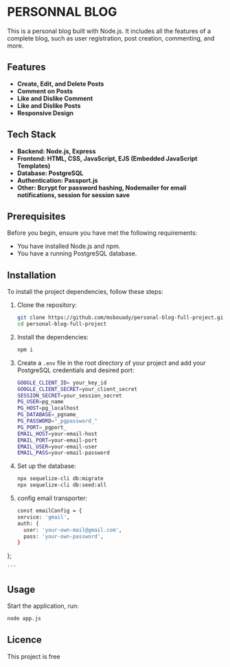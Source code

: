 # PERSONNAL BLOG

This is a personal blog built with Node.js. It includes all the features of a complete blog, such as user registration, post creation, commenting, and more.

## Features

- **Create, Edit, and Delete Posts**
- **Comment on Posts**
- **Like and Dislike Comment**
- **Like and Dislike Posts**
- **Responsive Design**

## Tech Stack

- **Backend: Node.js, Express**
- **Frontend: HTML, CSS, JavaScript, EJS (Embedded JavaScript Templates)**
- **Database: PostgreSQL**
- **Authentication: Passport.js**
- **Other: Bcrypt for password hashing, Nodemailer for email notifications, session for session save**

## Prerequisites

Before you begin, ensure you have met the following requirements:
- You have installed Node.js and npm.
- You have a running PostgreSQL database.

## Installation

To install the project dependencies, follow these steps:

1. Clone the repository:
    ```sh
    git clone https://github.com/msbouady/personal-blog-full-project.git
    cd personal-blog-full-project
    ```

2. Install the dependencies:
    ```sh
    npm i
    ```

3. Create a `.env` file in the root directory of your project and add your PostgreSQL credentials and desired port:
    ```sh
    GOOGLE_CLIENT_ID= your_key_id
    GOOGLE_CLIENT_SECRET=your_client_secret
    SESSION_SECRET=your_session_secret
    PG_USER=pg_name
    PG_HOST=pg_localhost
    PG_DATABASE=_pgname_
    PG_PASSWORD="_pgpassword_"
    PG_PORT=_pgport_
    EMAIL_HOST=your-email-host
    EMAIL_PORT=your-email-port
    EMAIL_USER=your-email-user
    EMAIL_PASS=your-email-password
    ```

4. Set up the database:
    ```sh
    npx sequelize-cli db:migrate
    npx sequelize-cli db:seed:all
    ```
5. config email transporter:
    ```sh
    const emailConfig = {
    service: 'gmail',
    auth: {
      user: 'your-own-mail@gmail.com',
      pass: 'your-own-password',
    }
  };
  
    ```
## Usage

Start the application, run:
```sh
node app.js
```
## Licence

This project is free
